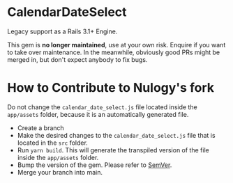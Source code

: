 # CalendarDateSelect

Legacy support as a Rails 3.1+ Engine.

This gem is **no longer maintained**, use at your own risk. Enquire if you want to take over maintenance. In the meanwhile, obviously good PRs might be merged in, but don't expect anybody to fix bugs.

# How to Contribute to Nulogy's fork

Do not change the `calendar_date_select.js` file located inside the `app/assets` folder, because it is an automatically generated file.

* Create a branch
* Make the desired changes to the `calendar_date_select.js` file that is located in the `src` folder.
* Run `yarn build`. This will generate the transpiled version of the file inside the `app/assets` folder.
* Bump the version of the gem. Please refer to [SemVer](https://semver.org/).
* Merge your branch into main.
